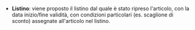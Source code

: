 - **Listino**: viene proposto il listino dal quale è stato ripreso l'articolo, con la data inizio/fine validità, con condizioni particolari (es. scaglione di sconto) assegnate all'articolo nel listino.